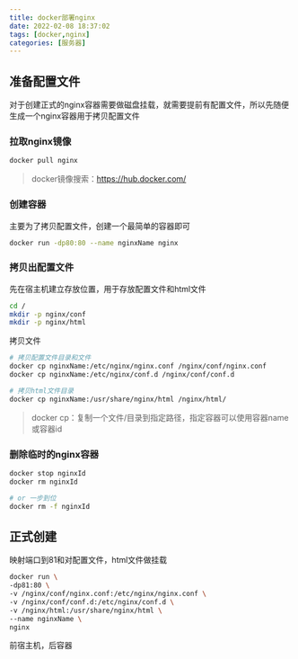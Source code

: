 ```yaml
---
title: docker部署nginx
date: 2022-02-08 18:37:02
tags: [docker,nginx]
categories: [服务器]
---
```


## 准备配置文件

对于创建正式的nginx容器需要做磁盘挂载，就需要提前有配置文件，所以先随便生成一个nginx容器用于拷贝配置文件

### 拉取nginx镜像

```bash
docker pull nginx
```

> docker镜像搜索：https://hub.docker.com/

### 创建容器

主要为了拷贝配置文件，创建一个最简单的容器即可

```bash
docker run -dp80:80 --name nginxName nginx
```

### 拷贝出配置文件

先在宿主机建立存放位置，用于存放配置文件和html文件

```bash
cd /
mkdir -p nginx/conf
mkdir -p nginx/html
```
拷贝文件

```bash
# 拷贝配置文件目录和文件
docker cp nginxName:/etc/nginx/nginx.conf /nginx/conf/nginx.conf
docker cp nginxName:/etc/nginx/conf.d /nginx/conf/conf.d

# 拷贝html文件目录
docker cp nginxName:/usr/share/nginx/html /nginx/html/
```

> docker cp：复制一个文件/目录到指定路径，指定容器可以使用容器name或容器id

### 删除临时的nginx容器

```bash
docker stop nginxId
docker rm nginxId

# or 一步到位
docker rm -f nginxId
```

## 正式创建

映射端口到81和对配置文件，html文件做挂载

```bash
docker run \
-dp81:80 \
-v /nginx/conf/nginx.conf:/etc/nginx/nginx.conf \
-v /nginx/conf/conf.d:/etc/nginx/conf.d \
-v /nginx/html:/usr/share/nginx/html \
--name nginxName \
nginx
```

前宿主机，后容器

